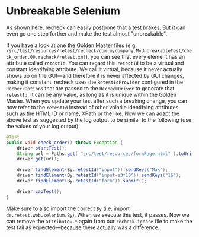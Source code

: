 # Unbreakable Selenium

As shown [here](postpone-test-breakage.md), recheck can easily postpone that a test brakes. But it can even go one step further and make the test almost "unbreakable".

If you have a look at one the Golden Master files (e.g. `/src/test/resources/retest/recheck/com.mycompany.MyUnbreakableTest/check_order.00.recheck/retest.xml`), you can see that every element has an attribute called `retestId`. You can regard this `retestId` to be a virtual and constant identifying attribute. We call it virtual, because it never actually shows up on the GUI—and therefore it is never affected by GUI changes, making it constant. recheck uses the `RetestIdProvider` configured in the `RecheckOptions` that are passed to the `RecheckDriver` to generate that `retestId`. It can be any value, as long as it is unique within the Golden Master. When you update your test after such a breaking change, you can now refer to the `retestId` instead of other volatile identifying attributes, such as the HTML ID or name, XPath or the like.
Now we can adapt the above test as suggested by the log output to be similar to the following (use the values of your log output):

```java
@Test
public void check_order() throws Exception {
	driver.startTest();
	String url = Paths.get( "src/test/resources/formPage.html" ).toUri().toURL().toString();
	driver.get(url);

	driver.findElement(By.retestId("input")).sendKeys("Max");
	driver.findElement(By.retestId("input-e3f18")).sendKeys("16");
	driver.findElement(By.retestId("form")).submit();

	driver.capTest();
}
```

Make sure to also import the correct `By` (i.e. import `de.retest.web.selenium.By`). When we execute this test, it passes. Now we can remove the `attribute=.*` again from our `recheck.ignore` file to make the test fail as expected—because there actually was a difference.

